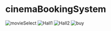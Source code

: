 # cinemaBookingSystem


![movieSelect](https://user-images.githubusercontent.com/65162298/124367827-72278e00-dc63-11eb-9786-0579851553dd.png)
![Hall1](https://user-images.githubusercontent.com/65162298/124367921-6b4d4b00-dc64-11eb-905d-7bd87869b4a4.png)
![Hall2](https://user-images.githubusercontent.com/65162298/124367922-6f796880-dc64-11eb-807c-606de7165c26.png)
![buy](https://user-images.githubusercontent.com/65162298/124367923-71432c00-dc64-11eb-8c48-9cb707634613.png)
